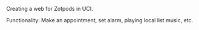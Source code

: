 Creating a web for Zotpods in UCI.

Functionality: Make an appointment, set alarm, playing local list music, etc.
